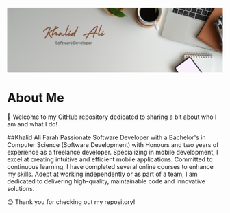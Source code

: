 
![Web Development](https://github.com/Khalid-Ali-Farah/Khalid-Ali-Farah/blob/main/Banner.png)

#### 

# About Me
👋 Welcome to my GitHub repository dedicated to sharing a bit about who I am and what I do!

##Khalid Ali Farah
Passionate Software Developer with a Bachelor's in Computer Science (Software Development) with Honours and two years of experience as a freelance developer. Specializing in mobile development, I excel at creating intuitive and efficient mobile applications. Committed to continuous learning, I have completed several online courses to enhance my skills. Adept at working independently or as part of a team, I am dedicated to delivering high-quality, maintainable code and innovative solutions.

😊 Thank you for checking out my repository!








